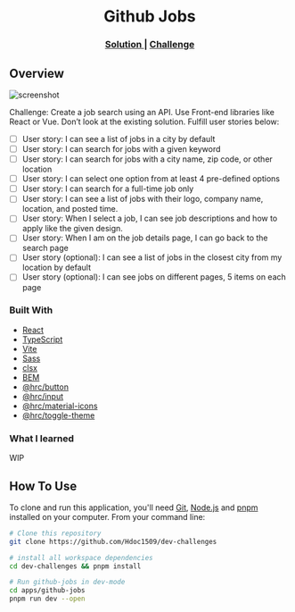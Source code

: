 <h1 align="center">Github Jobs</h1>

<div align="center">
  <h3>
    <a href="https://hdoc-github-jobs.netlify.app">
      Solution
    </a>
    <span> | </span>
    <a href="https://legacy.devchallenges.io/challenges/TtUjDt19eIHxNQ4n5jps">
      Challenge
    </a>
  </h3>
</div>

## Overview

<!-- TODO: Update screenshot once project has completed -->

![screenshot](https://user-images.githubusercontent.com/16707738/92399059-5716eb00-f132-11ea-8b14-bcacdc8ec97b.png)

Challenge: Create a job search using an API. Use Front-end libraries like React or Vue. Don’t look at the existing solution. Fulfill user stories below:

- [ ] User story: I can see a list of jobs in a city by default
- [ ] User story: I can search for jobs with a given keyword
- [ ] User story: I can search for jobs with a city name, zip code, or other location
- [ ] User story: I can select one option from at least 4 pre-defined options
- [ ] User story: I can search for a full-time job only
- [ ] User story: I can see a list of jobs with their logo, company name, location, and posted time.
- [ ] User story: When I select a job, I can see job descriptions and how to apply like the given design.
- [ ] User story: When I am on the job details page, I can go back to the search page
- [ ] User story (optional): I can see a list of jobs in the closest city from my location by default
- [ ] User story (optional): I can see jobs on different pages, 5 items on each page

### Built With

- [React](https://reactjs.dev/)
- [TypeScript](https://www.typescriptlang.org/)
- [Vite](https://vitejs.dev/)
- [Sass](https://sass-lang.com/)
- [clsx](https://github.com/lukeed/clsx#readme)
- [BEM](https://getbem.com/)
- [@hrc/button](https://www.npmjs.com/package/@hrc/button)
- [@hrc/input](https://www.npmjs.com/package/@hrc/input)
- [@hrc/material-icons](https://www.npmjs.com/package/@hrc/material-icons)
- [@hrc/toggle-theme](https://www.npmjs.com/package/@hrc/toggle-theme)

### What I learned

WIP

## How To Use

To clone and run this application, you'll need [Git](https://git-scm.com), [Node.js](https://nodejs.org/en/download/) and [pnpm](https://pnpm.io/installation) installed on your computer. From your command line:

```bash
# Clone this repository
git clone https://github.com/Hdoc1509/dev-challenges

# install all workspace dependencies
cd dev-challenges && pnpm install

# Run github-jobs in dev-mode
cd apps/github-jobs
pnpm run dev --open
```
